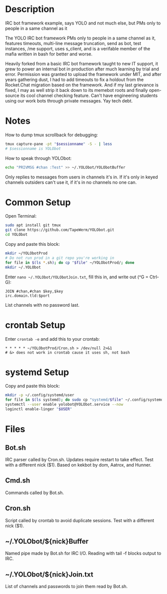 # Description
IRC bot framework example, says YOLO and not much else, but PMs only to people in a same channel as it

The YOLO IRC bot framework PMs only to people in a same channel as it, features timeouts, multi-line message truncation, send as bot, test instances, /me support, uses s_client, and is a verifable member of the mafia written in bash for better and worse.

Heavily forked from a basic IRC bot framework taught to new IT support, it grew to power an internal bot in production after much learning by trial and error. Permission was granted to upload the framework under MIT, and after years gathering dust, I had to add timeouts to fix a holdout from the Rocket.Chat migration based on the framework. And if my last grievance is fixed, I may as well strip it back down to its memebot roots and finally open-source its cool channel checking feature. Can't have engineering students using our work bots through private messages. Yay tech debt.
# Notes
How to dump tmux scrollback for debugging:
```bash
tmux capture-pane -pt "$sessionname" -S - | less
# $sessionname is YOLObot
```
How to speak through YOLObot:
```bash
echo "PRIVMSG #chan :Test" >> ~/.YOLObot/YOLObotBuffer
```
Only replies to messages from users in channels it's in. If it's only in keyed channels outsiders can't use it, if it's in no channels no one can.
# Common Setup
Open Terminal:
```bash
sudo apt install git tmux
git clone https://github.com/TapeWerm/YOLObot.git
cd YOLObot
```
Copy and paste this block:
```bash
mkdir ~/YOLObotProd
# Do not run prod in a git repo you're working in
for file in $(ls *.sh); do cp "$file" ~/YOLObotProd/; done
mkdir ~/.YOLObot
```
Enter `nano ~/.YOLObot/YOLObotJoin.txt`, fill this in, and write out (^G = Ctrl-G):
```
JOIN #chan,#chan $key,$key
irc.domain.tld:$port
```
List channels with no password last.
# crontab Setup
Enter `crontab -e` and add this to your crontab:
```
* * * * * ~/YOLObotProd/Cron.sh > /dev/null 2>&1
# &> does not work in crontab cause it uses sh, not bash
```
# systemd Setup
Copy and paste this block:
```bash
mkdir -p ~/.config/systemd/user
for file in $(ls systemd); do sudo cp "systemd/$file" ~/.config/systemd/user/; done
systemctl --user enable yolobot@YOLObot.service --now
loginctl enable-linger "$USER"
```
# Files
## Bot.sh
IRC parser called by Cron.sh. Updates require restart to take effect. Test with a different nick ($1). Based on kekbot by dom, Aatrox, and Hunner.
## Cmd.sh
Commands called by Bot.sh.
## Cron.sh
Script called by crontab to avoid duplicate sessions. Test with a different nick ($1).
## ~/.YOLObot/${nick}Buffer
Named pipe made by Bot.sh for IRC I/O. Reading with tail -f blocks output to IRC.
## ~/.YOLObot/${nick}Join.txt
List of channels and passwords to join them read by Bot.sh.
